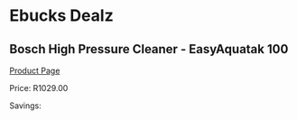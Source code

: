 
# Ebucks Dealz
## Bosch High Pressure Cleaner - EasyAquatak 100
[Product Page](https://www.ebucks.com/web/shop/productSelected.do?prodId=1199964426&catId=714965764)

Price: R1029.00

Savings: 


	